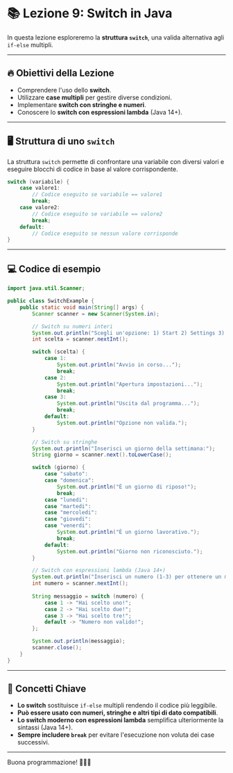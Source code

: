 # 📚 Lezione 9: Switch in Java

In questa lezione esploreremo la **struttura `switch`**, una valida alternativa agli `if-else` multipli.

---

## 🔥 Obiettivi della Lezione

- Comprendere l'uso dello **switch**.
- Utilizzare **case multipli** per gestire diverse condizioni.
- Implementare **switch con stringhe e numeri**.
- Conoscere lo **switch con espressioni lambda** (Java 14+).

---

## 🖥️ Struttura di uno `switch`

La struttura `switch` permette di confrontare una variabile con diversi valori e eseguire blocchi di codice in base al valore corrispondente.

```java
switch (variabile) {
    case valore1:
        // Codice eseguito se variabile == valore1
        break;
    case valore2:
        // Codice eseguito se variabile == valore2
        break;
    default:
        // Codice eseguito se nessun valore corrisponde
}
```

---

## 💻 Codice di esempio

```java
import java.util.Scanner;

public class SwitchExample {
    public static void main(String[] args) {
        Scanner scanner = new Scanner(System.in);

        // Switch su numeri interi
        System.out.println("Scegli un'opzione: 1) Start 2) Settings 3) Exit");
        int scelta = scanner.nextInt();

        switch (scelta) {
            case 1:
                System.out.println("Avvio in corso...");
                break;
            case 2:
                System.out.println("Apertura impostazioni...");
                break;
            case 3:
                System.out.println("Uscita dal programma...");
                break;
            default:
                System.out.println("Opzione non valida.");
        }

        // Switch su stringhe
        System.out.println("Inserisci un giorno della settimana:");
        String giorno = scanner.next().toLowerCase();

        switch (giorno) {
            case "sabato":
            case "domenica":
                System.out.println("È un giorno di riposo!");
                break;
            case "lunedi":
            case "martedi":
            case "mercoledi":
            case "giovedi":
            case "venerdi":
                System.out.println("È un giorno lavorativo.");
                break;
            default:
                System.out.println("Giorno non riconosciuto.");
        }

        // Switch con espressioni lambda (Java 14+)
        System.out.println("Inserisci un numero (1-3) per ottenere un messaggio:");
        int numero = scanner.nextInt();
        
        String messaggio = switch (numero) {
            case 1 -> "Hai scelto uno!";
            case 2 -> "Hai scelto due!";
            case 3 -> "Hai scelto tre!";
            default -> "Numero non valido!";
        };

        System.out.println(messaggio);
        scanner.close();
    }
}
```

---

## 📌 Concetti Chiave

- **Lo switch** sostituisce `if-else` multipli rendendo il codice più leggibile.
- **Può essere usato con numeri, stringhe e altri tipi di dato compatibili**.
- **Lo switch moderno con espressioni lambda** semplifica ulteriormente la sintassi (Java 14+).
- **Sempre includere `break`** per evitare l'esecuzione non voluta dei case successivi.

---

Buona programmazione! 👨‍💻✨

